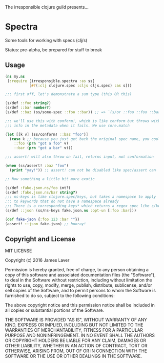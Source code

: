 The irresponsible clojure guild presents...

# Spectra

Some tools for working with specs (clj/s)

Status: pre-alpha, be prepared for stuff to break

## Usage

```clojure
(ns my.ns
 (:require [irresponsible.spectra :as ss]
           [#?(:clj clojure.spec :cljs cljs.spec) :as s]))

;;; first off, let's demonstrate a sum type (this OR this)

(s/def ::foo string?)
(s/def ::bar number?)
(s/def ::baz (ss/some-spec ::foo ::bar)) ;; => `(s/or ::foo ::foo ::bar ::bar)

;;; we'll use this with conform!, which is like conform but throws with helpful
;;; info in the metadata when it fails. We use core.match

(let [[k v] (ss/conform! ::baz "foo")]
  (case k ;; because you just get back the original spec name, you could recurse!
    ::foo (prn "got a foo" v)
	::bar (prn "got a bar" v)))

;;; assert! will also throw on fail, returns input, not conformation

(when (ss/assert! :baz "foo")
  (print "yay!")) ;; assert! can not be disabled like spec/assert can

;; Now something a little bit more exotic

(s/def :fake.json.ns/foo int?)
(s/def :fake.json.ns/bar string?)
;;; ns-keys is like clojure.spec/keys, but takes a namespace to apply
;;; to keywords that do not have a namespace already
;;; There is a corresponding keys* which returns a regex spec like s/keys*
(s/def ::json (ss/ns-keys fake.json.ns :opt-un [:foo :bar]))

(def fake-json {:foo 123 :bar ""})
(assert! ::json fake-json) ;; hooray!
```

## Copyright and License

MIT LICENSE

Copyright (c) 2016 James Laver

Permission is hereby granted, free of charge, to any person obtaining a copy of this software and associated documentation files (the "Software"), to deal in the Software without restriction, including without limitation the rights to use, copy, modify, merge, publish, distribute, sublicense, and/or sell copies of the Software, and to permit persons to whom the Software is furnished to do so, subject to the following conditions:

The above copyright notice and this permission notice shall be included in all copies or substantial portions of the Software.

THE SOFTWARE IS PROVIDED "AS IS", WITHOUT WARRANTY OF ANY KIND, EXPRESS OR IMPLIED, INCLUDING BUT NOT LIMITED TO THE WARRANTIES OF MERCHANTABILITY, FITNESS FOR A PARTICULAR PURPOSE AND NONINFRINGEMENT. IN NO EVENT SHALL THE AUTHORS OR COPYRIGHT HOLDERS BE LIABLE FOR ANY CLAIM, DAMAGES OR OTHER LIABILITY, WHETHER IN AN ACTION OF CONTRACT, TORT OR OTHERWISE, ARISING FROM, OUT OF OR IN CONNECTION WITH THE SOFTWARE OR THE USE OR OTHER DEALINGS IN THE SOFTWARE.

